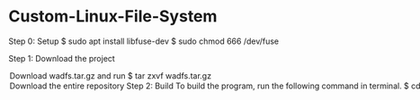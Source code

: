# Custom-Linux-File-System

Step 0: Setup 
  $ sudo apt install libfuse-dev
  $ sudo chmod 666 /dev/fuse

Step 1: Download the project
  <Option 1> Download wadfs.tar.gz and run
    $ tar zxvf wadfs.tar.gz

  <Option 2> Download the entire repository

Step 2: Build
  To build the program, run the following command in terminal.
  $ cd libWad
  $ make
  $ cd ..
  $ cd wadfs
  $ make
  $ cd ..

Step3: Run
  To run the program, excute the following command(need to mount a directory first).
  $ ./wadfs/wadfs somewadfile.wad /some/mount/directory


*Some sample wad files are provided.
